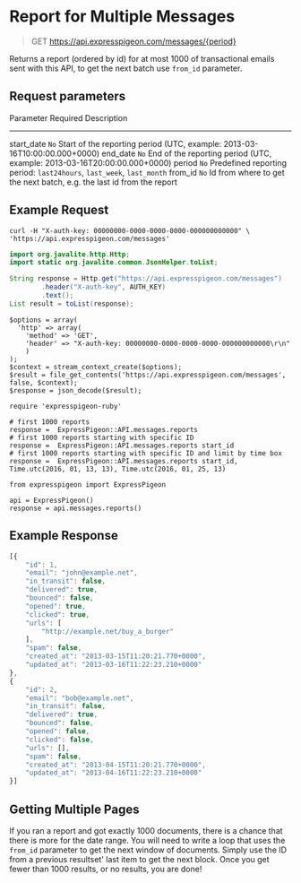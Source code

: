 # Report for Multiple Messages

> GET https://api.expresspigeon.com/messages/{period}

Returns a report (ordered by id) for at most 1000 of transactional emails sent with this API, to get the next batch use
`from_id` parameter.

## Request parameters

Parameter          Required                Description
-------------      --------------------    --------------------------------
start_date         `No`                    Start of the reporting period (UTC, example: 2013-03-16T10:00:00.000+0000)
end_date           `No`                    End of the reporting period (UTC, example: 2013-03-16T20:00:00.000+0000)
period             `No`                    Predefined reporting period: `last24hours`, `last_week`, `last_month`
from_id            `No`                    Id from where to get the next batch, e.g. the last id from the report

## Example Request


<!--TODO I think we are missing examples for period parameter: last24hours, last_week, last_month -->
<div class="tab-content">

<div role="tabpanel" data-language="curl" class="tab-pane active">

~~~~ {.prettyprint .numberLines}
curl -H "X-auth-key: 00000000-0000-0000-0000-000000000000" \
'https://api.expresspigeon.com/messages'
~~~~

</div>

<div role="tabpanel" data-language="java" class="tab-pane">

~~~~ {.java .numberLines}
import org.javalite.http.Http;
import static org.javalite.common.JsonHelper.toList;

String response = Http.get("https://api.expresspigeon.com/messages")
        .header("X-auth-key", AUTH_KEY)
        .text();
List result = toList(response);
~~~~

</div>

<div role="tabpanel" data-language="php" class="tab-pane">

~~~~ {.php .numberLines}
$options = array(
  'http' => array(
    'method' => 'GET',
    'header' => "X-auth-key: 00000000-0000-0000-0000-000000000000\r\n"
    )
);
$context = stream_context_create($options);
$result = file_get_contents('https://api.expresspigeon.com/messages', false, $context);
$response = json_decode($result);
~~~~

</div>

<div role="tabpanel" data-language="ruby" class="tab-pane">

~~~~ {.ruby .numberLines}
require 'expresspigeon-ruby'

# first 1000 reports
response =  ExpressPigeon::API.messages.reports
# first 1000 reports starting with specific ID
response =  ExpressPigeon::API.messages.reports start_id
# first 1000 reports starting with specific ID and limit by time box
response =  ExpressPigeon::API.messages.reports start_id, Time.utc(2016, 01, 13, 13), Time.utc(2016, 01, 25, 13)
~~~~

</div>

<div role="tabpanel" data-language="python" class="tab-pane">

~~~~ {.python .numberLines}
from expresspigeon import ExpressPigeon

api = ExpressPigeon()
response = api.messages.reports()
~~~~

</div>

</div>

## Example Response

~~~~ {.js .numberLines}
[{
    "id": 1,
    "email": "john@example.net",
    "in_transit": false,
    "delivered": true,
    "bounced": false,
    "opened": true,
    "clicked": true,
    "urls": [
        "http://example.net/buy_a_burger"
    ],
    "spam": false,
    "created_at": "2013-03-15T11:20:21.770+0000",
    "updated_at": "2013-03-16T11:22:23.210+0000"
},
{
    "id": 2,
    "email": "bob@example.net",
    "in_transit": false,
    "delivered": true,
    "bounced": false,
    "opened": false,
    "clicked": false,
    "urls": [],
    "spam": false,
    "created_at": "2013-04-15T11:20:21.770+0000",
    "updated_at": "2013-04-16T11:22:23.210+0000"
}]
~~~~


## Getting Multiple Pages

If you ran a report and got exactly 1000 documents, there is a chance that there is more for the date range.
You will need to write a loop that uses the `from_id` parameter to get the next window of documents.
Simply use the ID from a previous resultset' last item to get the next block.  Once you get fewer than 
1000 results, or no results, you are done!

